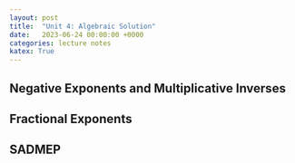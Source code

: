 ```yaml
---
layout: post
title:  "Unit 4: Algebraic Solution"
date:   2023-06-24 00:00:00 +0000
categories: lecture notes
katex: True
---
```


## Negative Exponents and Multiplicative Inverses

## Fractional Exponents

## SADMEP